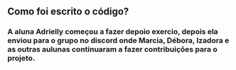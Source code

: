## Como foi escrito o código?
### A aluna Adrielly começou a fazer depoio exercio, depois ela enviou para o grupo no discord onde Marcia, Débora, Izadora e as outras aulunas continuaram a fazer contribuições para o projeto. 
